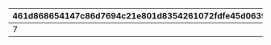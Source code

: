 |461d868654147c86d7694c21e801d8354261072fdfe45d063941db2b7fb5a506|0e80f6ce8b8735f62fab7cae6e199cfc520ec4db60aefe0f0b20ce77a19ba51e|21ceaa87a4063892470a33a59c482a0381552f8c2c13dc6e87c1da8739edf2be|66db3048e5c6a07c4b46ca14ee55ea6b1763c7c4765fbb4c051316bd895679c6|
| --- | --- | --- | --- |
|7|1|2|10003|